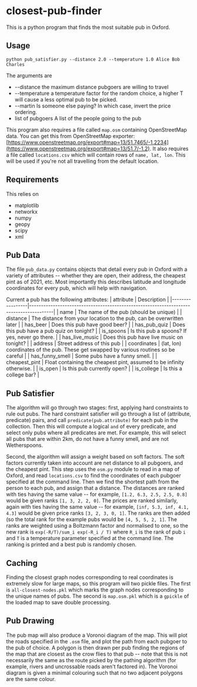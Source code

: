 # closest-pub-finder

This is a python program that finds the most suitable pub in Oxford.

## Usage

```
python pub_satisfier.py --distance 2.0 --temperature 1.0 Alice Bob Charles
```
The arguments are
* --distance the maximum distance pubgoers are willing to travel
* --temperature a temperature factor for the random choice, a higher T will cause a less optimal pub to be picked.
* --martin Is someone else paying? In which case, invert the price ordering.
* list of pubgoers  A list of the people going to the pub

This program also requires a file called `map.osm` containing OpenStreetMap data. You can get this from OpenStreetMap exporter: [https://www.openstreetmap.org/export#map=13/51.7465/-1.2234](https://www.openstreetmap.org/export#map=13/51.7/-1.2).
It also requires a file called `locations.csv` which will contain rows of `name, lat, lon`. This will be used if you're not all travelling from the default location.

## Requirements

This relies on
* matplotlib
* networkx
* numpy
* geopy
* scipy
* xml


## Pub Data


The file `pub_data.py` contains objects that detail every pub in Oxford with a variety of attributes -- whether they are open, their address, the cheapest pint as of 2021, etc. Most importantly this describes latitude and longitude coordinates for every pub, which will help with navigation.

Current a pub has the following attributes:
| attribute       | Description                                                                            |
|-----------------|----------------------------------------------------------------------------------------|
| name            | The name of the pub (should be unique)                                                 |
| distance        | The distance from your location to the pub, can be overwritten later                   |
| has_beer        | Does this pub have good beer?                                                          |
| has_pub_quiz    | Does this pub have a pub quiz on tonight?                                              |
| is_spoons       | Is this pub a spoons? If yes, never go there.                                          |
| has_live_music  | Does this pub have live music on tonight?                                              |
| address         | Street address of this pub                                                             |
| coordinates     | (lat, lon) coordinates of the pub. These get swapped by various routines so be careful |
| has_funny_smell | Some pubs have a funny smell.                                                          |
| cheapest_pint   | Float containing the cheapest pint, assumed to be infinity otherwise.                  |
| is_open         | Is this pub currently open?                                                            |
| is_college      | Is this a college bar?                                                                 |

## Pub Satisfier

The algorithm will go through two stages: first, applying hard constraints to rule out pubs.
The hard constraint satisfier will go through a list of (attribute, predicate) pairs, and call `predicate(pub.attribute)` for each pub in the collection. Then this will compute a logical `and` of every predicate, and select only pubs where all predicates are met. For example, this will select all pubs that are within 2km, do not have a funny smell, and are not Wetherspoons.

Second, the algorithm will assign a weight based on soft factors. The soft factors currently taken into account are net distance to all pubgoers, and the cheapest pint. This step uses the `osm.py` module to read in a map of Oxford, and read `locations.csv` to find the coordinates of each pubgoer specified at the command line. Then we find the shortest path from the person to each pub, and assign that a distance.
The distances are ranked with ties having the same value -- for example, `[1.2, 6.3, 2.5, 2.5, 0.8]` would be given ranks `[1, 3, 2, 2, 0]`.
The prices are ranked similarly, again with ties having the same value -- for example, `[inf, 5.3, inf, 4.1, 4.3]` would be given price ranks `[3, 2, 3, 0, 1]`.
The ranks are then added (so the total rank for the example pubs would be `[4, 5, 5, 2, 1]`. The ranks are weighted using a Boltzmann factor and normalised to one, so the new rank is `exp(-R/T)/sum_i exp(-R_i / T)` where `R_i` is the rank of pub `i` and `T` is a temperature parameter specified at the command line.
The ranking is printed and a best pub is randomly chosen.

## Caching

Finding the closest graph nodes corresponding to real coordinates is extremely slow for large maps, so this program will two pickle files. The first is `all-closest-nodes.pkl` which marks the graph nodes corresponding to the unique names of pubs. The second is `map.osm.pkl` which is a `gpickle` of the loaded map to save double processing.

## Pub Drawing

The pub map will also produce a Voronoi diagram of the map.
This will plot the roads specified in the `.osm` file, and plot the path from each pubgoer to the pub of choice.
A polygon is then drawn per pub finding the regions of the map that are closest as the crow flies to that pub -- note that this is not necessarily the same as the route picked by the pathing algorithm (for example, rivers and uncrossable roads aren't factored in). The Voronoi diagram is given a minimal colouring such that no two adjacent polygons are the same colour.
